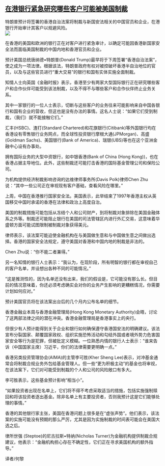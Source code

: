 <!--1594381924000-->
[在港银行紧急研究哪些客户可能被美国制裁](https://cn.ft.com/story/001088497?full=y)
------

<div></div><div class="story-lead">特朗普预计将签署的香港自治法案将制裁与新国安法相关的中国官员和企业，在港银行开始审计其客户以规避风险。</div><div class=" story-image image"><img src="https://thumbor.ftacademy.cn/unsafe/1340x754/https://thumbor.ftacademy.cn/unsafe/picture/4/000096644_piclink.jpg"></div><div class="story-body"><div id="story-body-container"><p>在香港的美国和欧洲的银行正在对客户进行紧急审计，以确定可能因香港新国家安全法而面临美国制裁的中国内地和香港官员和企业。</p><p>预计美国总统唐纳德•特朗普(Donald Trump)最早将于下周签署“香港自治法案”，使之成为一项法律。根据该法，特朗普政府有权对被控破坏香港半自治地位的官员，以及与这些官员进行“重大交易”的银行和国有实体实施全面制裁。</p><p>知情人士向英国《金融时报》表示，香港至少有两家大型国际银行正在研究哪些客户和合作伙伴可能受到该法制裁，以及不得不与哪些客户和合作伙伴终止业务关系。</p><p>其中一家银行的一位人士表示，切断与这些客户的业务往来可能影响来自中国各银行和国有企业的营收，但这也是没有办法的事情。这名人士说：“如果它们受到制裁，（我们）就不能接触它们。”</p><div  data-o-ads-name="mpu-middle1" class="o-ads in-article-advert" data-o-ads-formats-default="false"  data-o-ads-formats-small="FtcMobileMpu"  data-o-ads-formats-medium="FtcMpu" data-o-ads-formats-large="FtcMpu" data-o-ads-formats-extra="FtcMpu" data-o-ads-targeting="cnpos=middle1;" data-cy='[{"devices":["PC","iPhoneWeb","AndroidWeb","iPhoneApp","AndroidApp"],"pattern":"MPU","position":"Middle1","container":"mpuInStory"}]'></div><p>汇丰(HSBC)、渣打(Standard Chartered)和花旗银行(Citibank)等外国银行均在香港设有零售银行业务网点，而全球性投资银行摩根大通(JPMorgan)、高盛(Goldman Sachs)、美国银行(Bank of America)、瑞银(UBS)等也在这个亚洲金融中心设有办事处。</p><p>拥有国际业务的大型中资银行，如中银香港(Bank of China (Hong Kong))，也在香港占据主导地位。此外，这些制裁还可能打击香港的国际基金管理公司和保险公司。</p><p>为机构提供经济制裁影响咨询的达维律师事务所(Davis Polk)律师Chen Zhu说：“其中一些公司正在审视现有客户基础，查看风险在哪里。”</p><p>上周，中国在香港推行国家安全法。美国表示，此举结束了1997年香港主权从英国移交中国时承诺的香港在法律和政治上高度自治。</p><p>美国的制裁措施可能包括从冻结个人和公司财产，到将制裁对象排除在美国金融体系之外等。制裁还可能阻止银行在美国的司法管辖区内进行外汇交易，这意味着华盛顿方面可能试图限制被制裁对象获得美元。</p><p>律师表示，该法案可能迫使金融机构在与美国做生意和与中国做生意之间做出选择。香港的国家安全法规定，遵守美国对香港和中国内地的制裁是非法的。</p><div data-o-ads-name="mpu-middle2" class="o-ads in-article-advert" data-o-ads-formats-default="false"  data-o-ads-formats-small="FtcMobileMpu"  data-o-ads-formats-medium="false" data-o-ads-formats-large="false" data-o-ads-formats-extra="false" data-o-ads-targeting="cnpos=middle2;" data-cy='[{"devices":["iPhoneWeb","AndroidWeb","iPhoneApp","AndroidApp"],"pattern":"MPU","position":"Middle2","container":"mpuInStory"}]'></div><p>Chen Zhu说：“你不能二者兼得。”</p><p>另一名知情的银行人士表示：“我认为，在现阶段，所有明智的银行都在审视自己的客户名单，并设想出各种不同的可能情况。”</p><p>“这是推测性的，因为名单还没有出来，我们的假设是，它可能没有那么长。但目前的情况意味着，你还必须考虑确实会对你的业务产生影响的更糟糕情况，你需要计划如何应对。”</p><p>预计美国官员将在该法案出台后的几个月内公布名单的细节。</p><p>香港金融业本周与香港金融管理局(Hong Kong Monetary Authority)会晤，讨论了这两部法律之间的潜在冲突。香港金融管理局是香港事实上的央行。</p><div data-o-ads-name="mpu-middle3" class="o-ads in-article-advert" data-o-ads-formats-default="false"  data-o-ads-formats-small="FtcMobileMpu"  data-o-ads-formats-medium="false" data-o-ads-formats-large="false" data-o-ads-formats-extra="false" data-o-ads-targeting="cnpos=middle3;" data-cy='[{"devices":["iPhoneWeb","AndroidWeb","iPhoneApp","AndroidApp"],"pattern":"MPU","position":"Middle3","container":"mpuInStory"}]'></div><p>但很少有人预计能得到关于企业和银行如何确保遵守香港国安法的明确建议。该法宣布分裂国家、颠覆国家政权、组织实施恐怖活动和勾结外国或者境外势力危害国家安全等行为是犯罪，但被批定义模糊。一位熟悉内情的银行人士表示：“谁来告诉（中国国家主席）习近平，你们的法律需要更明确一点。”</p><p>香港另类投资管理协会(AIMA)的主管李可胜(Kher Sheng Lee)表示，对冲基金通常会将制裁合规业务外包给基金管理人。但一些“更为积极主动”的基金也将审视，在该法案下，它们对可能受到制裁的个人和公司的风险敞口有多大。</p><p>李可胜表示，这些基金预计影响“相当小”。</p><p>“如果投资者出现在名单上，它们将不得不考虑采取适当的措施，包括实施强制赎回和将该投资者逐出基金。除非名单上有主要投资者，否则我预计这是它们能够处理的事情。”</p><p>香港的其他银行家主张，美国在香港问题上很多是在“虚张声势”。他们表示，该法案的实施可能没有预期的那么严厉，尤其是因为实施制裁的时间表可能会在美国大选之后。</p><div data-o-ads-name="mpu-middle4" class="o-ads in-article-advert" data-o-ads-formats-default="false"  data-o-ads-formats-small="FtcMobileMpu"  data-o-ads-formats-medium="false" data-o-ads-formats-large="false" data-o-ads-formats-extra="false" data-o-ads-targeting="cnpos=middle4;" data-cy='[{"devices":["iPhoneWeb","AndroidWeb","iPhoneApp","AndroidApp"],"pattern":"MPU","position":"Middle4","container":"mpuInStory"}]'></div><p>律所世强 (Steptoe)的尼古拉斯•特纳(Nicholas Turner)为金融机构提供制裁合规建议，他表示：“金融机构担心存在不确定性，它们正在寻求美国机构的额外指导。”</p><p>译者/何黎</p></div><div class="clearfloat"></div></div>
